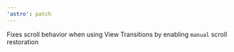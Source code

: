 ```yaml
---
'astro': patch
---
```


Fixes scroll behavior when using View Transitions by enabling `manual` scroll restoration
